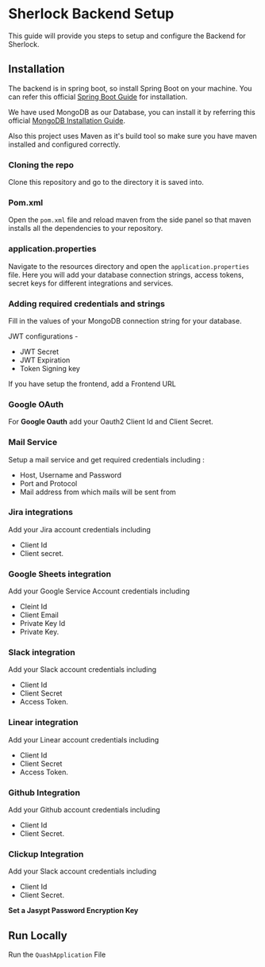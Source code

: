 
# Sherlock Backend Setup

This guide will provide you steps to setup and configure the Backend for Sherlock.
## Installation


The backend is in spring boot, so install Spring Boot on your machine. You can refer this official [Spring Boot Guide](https://docs.spring.io/spring-boot/docs/current/reference/html/getting-started.html#getting-started.installing) for installation.

We have used MongoDB as our Database, you can install it by referring this official [MongoDB Installation Guide](https://www.mongodb.com/docs/manual/installation/).

Also this project uses Maven as it's build tool so make sure you have maven installed and configured correctly.

### Cloning the repo
Clone this repository and go to the directory it is saved into.

### Pom.xml
Open the `pom.xml` file and reload maven from the side panel so that maven installs all the dependencies to your repository.

### application.properties
Navigate to the resources directory and open the `application.properties` file. Here you will add your database connection strings, access tokens, secret keys for different integrations and services.

### Adding required credentials and strings
Fill in the values of your MongoDB connection string for your database.

JWT configurations -
- JWT Secret
- JWT Expiration
- Token Signing key

If you have setup the frontend, add a Frontend URL

### Google OAuth
For **Google Oauth** add your Oauth2 Client Id and Client Secret.

### Mail Service
Setup a mail service and get required credentials including :
- Host, Username and Password 
- Port and Protocol
- Mail address from which mails will be sent from

### Jira integrations
Add your Jira account credentials including 
- Client Id
- Client secret.


### Google Sheets integration
Add your Google Service Account credentials including 
- Cleint Id
- Client Email
- Private Key Id
- Private Key. 

### Slack integration
Add your Slack account credentials including 
- Client Id
- Client Secret
- Access Token.

### Linear integration
Add your Linear account credentials including 
- Client Id
- Client Secret
- Access Token.

### Github Integration
Add your Github account credentials including 
- Client Id
- Client Secret.

### Clickup Integration
Add your Slack account credentials including 
- Client Id
- Client Secret.

**Set a Jasypt Password Encryption Key**

## Run Locally
Run the `QuashApplication` File
